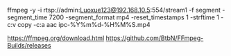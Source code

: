 ffmpeg -y -i rtsp://admin:Luoxue123@192.168.10.5:554/stream1 -f segment -segment_time 7200  -segment_format mp4 -reset_timestamps 1 -strftime 1 -c:v copy -c:a aac  ipc-%Y%m%d-%H%M%S.mp4

https://ffmpeg.org/download.html
https://github.com/BtbN/FFmpeg-Builds/releases